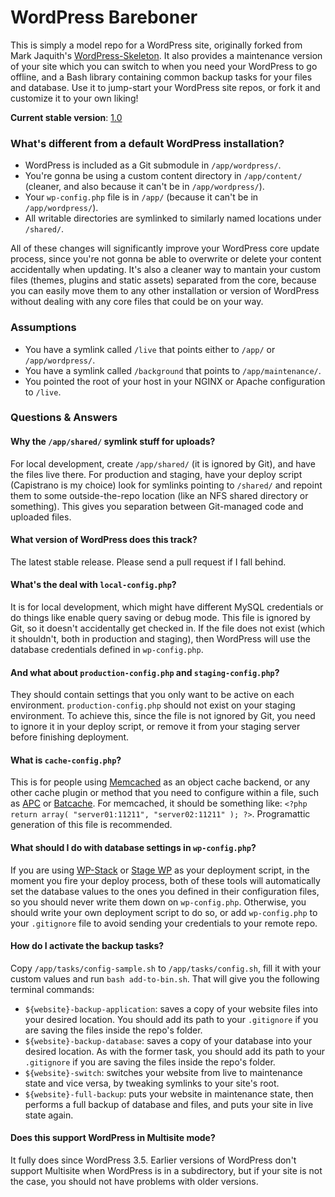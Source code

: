 # WordPress Bareboner

This is simply a model repo for a WordPress site, originally forked from Mark Jaquith's [WordPress-Skeleton](https://github.com/markjaquith/WordPress-Skeleton). It also provides a maintenance version of your site which you can switch to when you need your WordPress to go offline, and a Bash library containing common backup tasks for your files and database. Use it to jump-start your WordPress site repos, or fork it and customize it to your own liking!

**Current stable version**: [1.0](https://github.com/andrezrv/wordpress-bareboner/tree/1.0)

### What's different from a default WordPress installation?

* WordPress is included as a Git submodule in `/app/wordpress/`.
* You're gonna be using a custom content directory in `/app/content/` (cleaner, and also because it can't be in `/app/wordpress/`).
* Your `wp-config.php` file is in `/app/` (because it can't be in `/app/wordpress/`).
* All writable directories are symlinked to similarly named locations under `/shared/`.

All of these changes will significantly improve your WordPress core update process, since you're not gonna be able to overwrite or delete your content accidentally when updating. It's also a cleaner way to mantain your custom files (themes, plugins and static assets) separated from the core, because you can easily move them to any other installation or version of WordPress without dealing with any core files that could be on your way.

### Assumptions

* You have a symlink called `/live` that points either to `/app/` or `/app/wordpress/`.
* You have a symlink called `/background` that points to `/app/maintenance/`.
* You pointed the root of your host in your NGINX or Apache configuration to `/live`.

### Questions & Answers

#### Why the `/app/shared/` symlink stuff for uploads?
For local development, create `/app/shared/` (it is ignored by Git), and have the files live there. For production and staging, have your deploy script (Capistrano is my choice) look for symlinks pointing to `/shared/` and repoint them to some outside-the-repo location (like an NFS shared directory or something). This gives you separation between Git-managed code and uploaded files.

#### What version of WordPress does this track?
The latest stable release. Please send a pull request if I fall behind.

#### What's the deal with `local-config.php`?
It is for local development, which might have different MySQL credentials or do things like enable query saving or debug mode. This file is ignored by Git, so it doesn't accidentally get checked in. If the file does not exist (which it shouldn't, both in production and staging), then WordPress will use the database credentials defined in `wp-config.php`.

#### And what about `production-config.php` and `staging-config.php`?
They should contain settings that you only want to be active on each environment. `production-config.php` should not exist on your staging environment. To achieve this, since the file is not ignored by Git, you need to ignore it in your deploy script, or remove it from your staging server before finishing deployment.

#### What is `cache-config.php`?
This is for people using [Memcached](http://wordpress.org/plugins/memcached/) as an object cache backend, or any other cache plugin or method that you need to configure within a file, such as [APC](http://wordpress.org/plugins/apc/) or [Batcache](http://wordpress.org/plugins/batcache/). For memcached, it should be something like: `<?php return array( "server01:11211", "server02:11211" ); ?>`. Programattic generation of this file is recommended.

#### What should I do with database settings in `wp-config.php`?
If you are using [WP-Stack](http://github.com/markjaquith/WP-Stack) or [Stage WP](http://github.com/andrezrv/stage-wp) as your deployment script, in the moment you fire your deploy process, both of these tools will automatically set the database values to the ones you defined in their configuration files, so you should never write them down on `wp-config.php`. Otherwise, you should write your own deployment script to do so, or add `wp-config.php` to your `.gitignore` file to avoid sending your credentials to your remote repo.

#### How do I activate the backup tasks?
Copy `/app/tasks/config-sample.sh` to `/app/tasks/config.sh`, fill it with your custom values and run `bash add-to-bin.sh`. That will give you the following terminal commands:

* `${website}-backup-application`: saves a copy of your website files into your desired location. You should add its path to your `.gitignore` if you are saving the files inside the repo's folder.
* `${website}-backup-database`: saves a copy of your database into your desired location. As with the former task, you should add its path to your `.gitignore` if you are saving the files inside the repo's folder.
* `${website}-switch`: switches your website from live to maintenance state and vice versa, by tweaking symlinks to your site's root.
* `${website}-full-backup`: puts your website in maintenance state, then performs a full backup of database and files, and puts your site in live state again.

#### Does this support WordPress in Multisite mode?
It fully does since WordPress 3.5. Earlier versions of WordPress don't support Multisite when WordPress is in a subdirectory, but if your site is not the case, you should not have problems with older versions.
